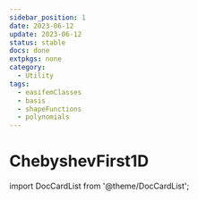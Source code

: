 ```yaml
---
sidebar_position: 1
date: 2023-06-12
update: 2023-06-12
status: stable
docs: done
extpkgs: none
category:
  - Utility
tags:
  - easifemClasses
  - basis
  - shapeFunctions
  - polynomials
---
```


# ChebyshevFirst1D

import DocCardList from '@theme/DocCardList';

<DocCardList />
